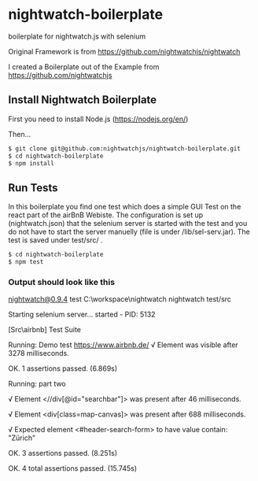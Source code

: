 # nightwatch-boilerplate
boilerplate for nightwatch.js with selenium

Original Framework is from https://github.com/nightwatchjs/nightwatch 

I  created a Boilerplate out of the Example from https://github.com/nightwatchjs

## Install Nightwatch Boilerplate

First you need to install Node.js (https://nodejs.org/en/)

Then...
```sh
$ git clone git@github.com:nightwatchjs/nightwatch-boilerplate.git
$ cd nightwatch-boilerplate
$ npm install
```

## Run Tests

In this boilerplate you find one test which does a simple GUI Test on the react part of the airBnB Webiste. The configuration is set up (nightwatch.json) that the selenium server is started with the test and you do not have to start the server manuelly (file is under /lib/sel-serv.jar). The test is saved under test/src/ .

```sh
$ cd nightwatch-boilerplate
$ npm test
```

### Output should look like this
nightwatch@0.9.4 test C:\workspace\nightwatch
nightwatch test/src

Starting selenium server... started - PID:  5132

[Src\airbnb] Test Suite

Running:  Demo test https://www.airbnb.de/
 √ Element <body> was visible after 3278 milliseconds.

OK. 1 assertions passed. (6.869s)

Running:  part two

 √ Element <//div[@id="searchbar"]> was present after 46 milliseconds.
 
 √ Element <div[class=map-canvas]> was present after 688 milliseconds.
 
 √ Expected element <#header-search-form> to have value contain: "Zürich"

OK. 3 assertions passed. (8.251s)

OK. 4  total assertions passed. (15.745s)









